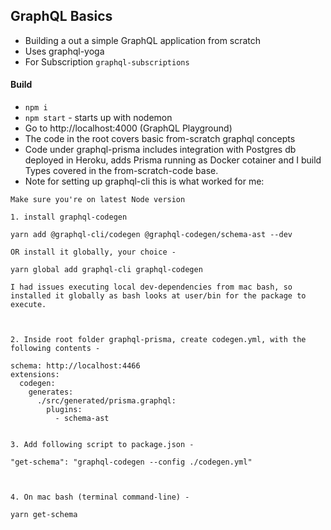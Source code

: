 ## GraphQL Basics 

- Building a out a simple GraphQL application from scratch
- Uses graphql-yoga
- For Subscription `graphql-subscriptions`

#### Build

- `npm i`
- `npm start` - starts up with nodemon
- Go to http://localhost:4000 (GraphQL Playground)
- The code in the root covers basic from-scratch graphql concepts
- Code under graphql-prisma includes integration with Postgres db deployed in Heroku, adds Prisma running as Docker cotainer
and I build Types covered in the from-scratch-code base.
- Note for setting up graphql-cli this is what worked for me:

```
Make sure you're on latest Node version

1. install graphql-codegen

yarn add @graphql-cli/codegen @graphql-codegen/schema-ast --dev

OR install it globally, your choice -

yarn global add graphql-cli graphql-codegen

I had issues executing local dev-dependencies from mac bash, so installed it globally as bash looks at user/bin for the package to execute.



2. Inside root folder graphql-prisma, create codegen.yml, with the following contents -

schema: http://localhost:4466
extensions:
  codegen:
    generates:
      ./src/generated/prisma.graphql:
        plugins:
          - schema-ast


3. Add following script to package.json -

"get-schema": "graphql-codegen --config ./codegen.yml"



4. On mac bash (terminal command-line) -

yarn get-schema
```

